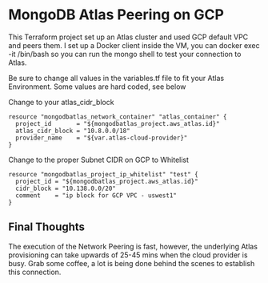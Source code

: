 MongoDB Atlas Peering on GCP
===========================================

This Terraform project set up an Atlas cluster and used GCP default VPC and peers them.  I set up a Docker client inside the VM, you can docker exec -it <id> /bin/bash so you can run the mongo shell to test your connection to Atlas.

Be sure to change all values in the variables.tf file to fit your Atlas Environment.  Some values are hard coded, see below

Change to your atlas_cidr_block
```
resource "mongodbatlas_network_container" "atlas_container" {
  project_id       = "${mongodbatlas_project.aws_atlas.id}"
  atlas_cidr_block = "10.8.0.0/18"
  provider_name    = "${var.atlas-cloud-provider}"
}
```

Change to the proper Subnet CIDR on GCP to Whitelist
```
resource "mongodbatlas_project_ip_whitelist" "test" {
  project_id = "${mongodbatlas_project.aws_atlas.id}"
  cidr_block = "10.138.0.0/20"
  comment    = "ip block for GCP VPC - uswest1"
}

```




Final Thoughts
------------

The execution of the Network Peering is fast, however, the underlying Atlas provisioning can take upwards of 25-45 mins when the cloud provider is busy.  Grab some coffee, a lot is being done behind the scenes to establish this connection.
